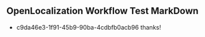 ## OpenLocalization Workflow Test MarkDown
* c9da46e3-1f91-45b9-90ba-4cdbfb0acb96 thanks!

<!--HONumber=Oct16_HO4-->


